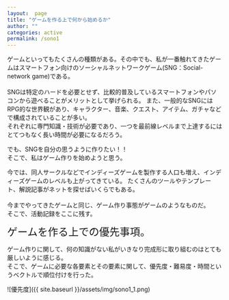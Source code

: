 ```yaml
---
layout:  page
title: "ゲームを作る上で何から始めるか"
author: ""
categories: active
permalink: /sono1
---
```


ゲームといってもたくさんの種類がある。その中でも、私が一番触れてきたゲームはスマートフォン向けのソーシャルネットワークゲーム(SNG：Social-network game)である。<br/>  
SNGは特定のハードを必要とせず、比較的普及しているスマートフォンやパソコンから遊べることがメリットとして挙げられる。
また、一般的なSNGにはRPG的な世界観があり、キャラクター、音楽、クエスト、アイテム、ガチャなどで構成されていることが多い。<br/> 
それぞれに専門知識・技術が必要であり、一つを最前線レベルまで上達するにはとてつもなく長い時間が必要になるだろう。

でも、SNGを自分の思うように作りたい！！  
そこで、私はゲーム作りを始めようと思う。

今では、同人サークルなどでインディーズゲームを製作する人口も増え、インディーズゲームのレベルも上がってきている。
たくさんのツールやテンプレート、解説記事がネットを探せばいくらでもある。<br/>  
今までやってきたゲームと同じ、ゲーム作り事態がゲームのようなものだ。<br/> 
そこで、活動記録をここに残す。

<span style="font-size: 24px;">ゲームを作る上での優先事項。</span>

ゲーム作りに関して、何の知識がない私がいきなり完成形に取り組むのはとても厳しいように感じる。  
そこで、ゲームに必要な各要素とその要素に関して、優先度・難易度・時間というベクトルで順位付けを行った。

![優先度]({{ site.baseurl }}/assets/img/sono1_1.png)







